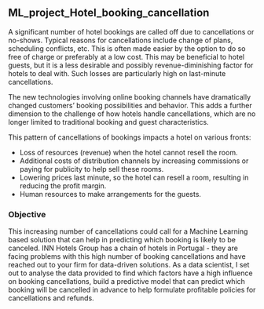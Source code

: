 ## ML_project_Hotel_booking_cancellation
A significant number of hotel bookings are called off due to cancellations or no-shows. Typical reasons for cancellations include change of plans, scheduling conflicts, etc. This is often made easier by the option to do so free of charge or preferably at a low cost. This may be beneficial to hotel guests, but it is a less desirable and possibly revenue-diminishing factor for hotels to deal with. Such losses are particularly high on last-minute cancellations.

The new technologies involving online booking channels have dramatically changed customers’ booking possibilities and behavior. This adds a further dimension to the challenge of how hotels handle cancellations, which are no longer limited to traditional booking and guest characteristics.

This pattern of cancellations of bookings impacts a hotel on various fronts:

- Loss of resources (revenue) when the hotel cannot resell the room.
- Additional costs of distribution channels by increasing commissions or paying for publicity to help sell these rooms.
- Lowering prices last minute, so the hotel can resell a room, resulting in reducing the profit margin.
- Human resources to make arrangements for the guests.

### Objective

This increasing number of cancellations could call for a Machine Learning based solution that can help in predicting which booking is likely to be canceled. INN Hotels Group has a chain of hotels in Portugal - they are facing problems with this high number of booking cancellations and have reached out to your firm for data-driven solutions. As a data scientist, I set out to analyse the data provided to find which factors have a high influence on booking cancellations, build a predictive model that can predict which booking will be cancelled in advance to help formulate profitable policies for cancellations and refunds.
